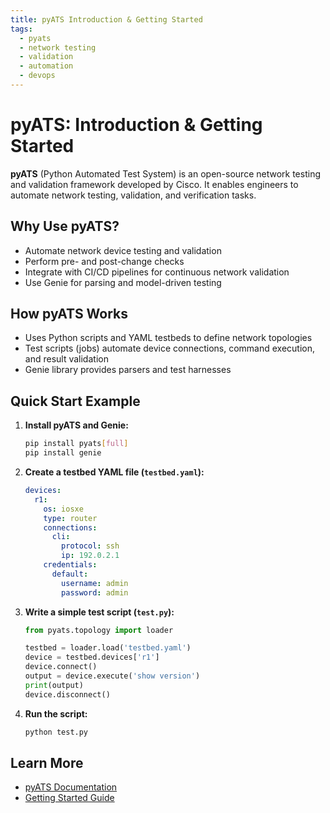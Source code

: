 ```yaml
---
title: pyATS Introduction & Getting Started
tags:
  - pyats
  - network testing
  - validation
  - automation
  - devops
---
```


# pyATS: Introduction & Getting Started

**pyATS** (Python Automated Test System) is an open-source network testing and validation framework developed by Cisco. It enables engineers to automate network testing, validation, and verification tasks.

## Why Use pyATS?
- Automate network device testing and validation
- Perform pre- and post-change checks
- Integrate with CI/CD pipelines for continuous network validation
- Use Genie for parsing and model-driven testing

## How pyATS Works
- Uses Python scripts and YAML testbeds to define network topologies
- Test scripts (jobs) automate device connections, command execution, and result validation
- Genie library provides parsers and test harnesses

## Quick Start Example
1. **Install pyATS and Genie:**
   ```bash
   pip install pyats[full]
   pip install genie
   ```
2. **Create a testbed YAML file (`testbed.yaml`):**
   ```yaml
   devices:
     r1:
       os: iosxe
       type: router
       connections:
         cli:
           protocol: ssh
           ip: 192.0.2.1
       credentials:
         default:
           username: admin
           password: admin
   ```
3. **Write a simple test script (`test.py`):**
   ```python
   from pyats.topology import loader

   testbed = loader.load('testbed.yaml')
   device = testbed.devices['r1']
   device.connect()
   output = device.execute('show version')
   print(output)
   device.disconnect()
   ```
4. **Run the script:**
   ```bash
   python test.py
   ```

## Learn More
- [pyATS Documentation](https://developer.cisco.com/docs/pyats/)
- [Getting Started Guide](https://developer.cisco.com/docs/pyats/#!getting-started/overview) 